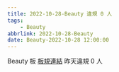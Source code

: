 ```yaml
---
title: 2022-10-28-Beauty 違規 0 人
tags:
    - Beauty
abbrlink: 2022-10-28-Beauty
date: Beauty-2022-10-28 12:00:00
---
```

Beauty 板 [板規連結](https://www.ptt.cc/bbs/Beauty/M.1630069980.A.84B.html)
昨天違規 0 人
